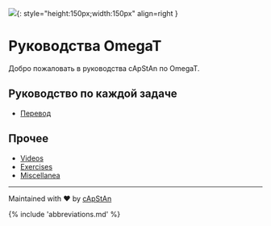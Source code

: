 <!-- # Contents -->

![](https://s3.amazonaws.com/media-p.slid.es/uploads/1129410/images/9336786/omt3d_256_2.png){: style="height:150px;width:150px" align=right }

# Руководства OmegaT

Добро пожаловать в руководства cApStAn по OmegaT.



## Руководство по каждой задаче
+ [Перевод](translation/)
<!-- + [Reconciliation](reconciliation/)    -->
<!-- + [Adaptation](adaptation/)            -->
<!-- + [Verification](verification/)        -->
<!-- + [Review](review/)                    -->

## Прочее
+ [Videos](misc/videos.md)
+ [Exercises](exercises/)
+ [Miscellanea](misc/)

<!-- @todo add the rest of misc articles -->

<!-- + [Quick walkthrough (reconciliation)](sp-guides/tec-cb-ome-wlk-thr.md) -->
<!-- + [Tags](misc/tags) -->

<!--
# Translation
+ [Translation (one page)](tec-cb-ome-tra.md)
+ [Translation (navigation)](translation/index.md)

# Reconciliation
+ [Reconciliation (one page)](tec-cb-ome-rec.md) -->
<!-- + [Reconciliation (navigation)](reconciliation/.md) -->


<!--
*👍*{ .thumb-up } **Recommended**

*👎*{ .thumb-down } **Not recommended**
-->

<!-- same as :fontawesome-regular-thumbs-down:
	:octicons-heart-fill-24:{ .heart }
-->

---

Maintained with ❤ by [cApStAn](https://www.capstan.be)

{% include 'abbreviations.md' %}




